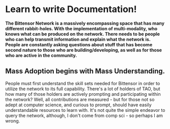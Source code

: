 # Learn to write Documentation!

**The Bittensor Network is a massively encompassing space that has many different rabbit-holes. With the implementation of multi-modality, who knows what can be produced on the network. There needs to be people who can help transmit information and explain what the network is. People are constantly asking questions about stuff that has become second nature to those who are building/developing, as well as for those who are active in the community.**

## Mass Adoption begins with Mass Understanding.

People must first understand the skill sets needed for Bittensor in order to utilize the network to its full capability. There's a lot of holders of TAO, but how many of those holders are actively prompting and participating within the network? Well, all contributions are measured - but for those not so adept at computer science, and curious to prompt, should have easily understandable resources to learn with. It's not quite the simple endeavor to query the network, although, I don't come from comp sci - so perhaps I am wrong. 



